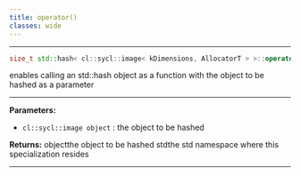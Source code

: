 ```yaml
---
title: operator()
classes: wide
---
```



---

```cpp
size_t std::hash< cl::sycl::image< kDimensions, AllocatorT > >::operator()(const cl::sycl::image< kDimensions, AllocatorT > &object) const
```


enables calling an std::hash object as a function with the object to be hashed as a parameter 


---
**Parameters:**

 - `cl::sycl::image object`
: the object to be hashed 

**Returns:** objectthe object to be hashed stdthe std namespace where this specialization resides 

---
